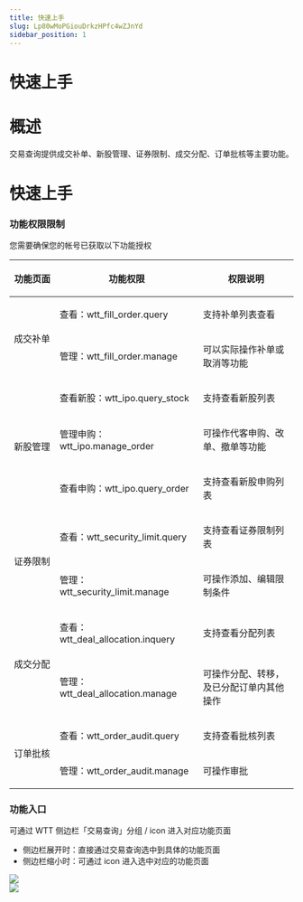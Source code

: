 ```yaml
---
title: 快速上手
slug: Lp80wMoPGiouDrkzHPfc4wZJnYd
sidebar_position: 1
---
```



# 快速上手

# 概述

交易查询提供成交补单、新股管理、证券限制、成交分配、订单批核等主要功能。

# 快速上手

### 功能权限限制

您需要确保您的帐号已获取以下功能授权

<table header_row="1">
<colgroup>
<col width="141"/>
<col width="292"/>
<col width="317"/>
</colgroup>
<thead>
<tr><th><p>功能页面</p></th><th><p>功能权限</p></th><th><p>权限说明</p></th></tr>
</thead>
<tbody>
<tr><td rowspan="2"><p>成交补单</p></td><td><p>查看：wtt_fill_order.query</p></td><td><p>支持补单列表查看</p></td></tr>
<tr><td><p>管理：wtt_fill_order.manage</p></td><td><p>可以实际操作补单或取消等功能</p></td></tr>
<tr><td rowspan="3"><p>新股管理</p></td><td><p>查看新股：wtt_ipo.query_stock</p></td><td><p>支持查看新股列表</p></td></tr>
<tr><td><p>管理申购：wtt_ipo.manage_order</p></td><td><p>可操作代客申购、改单、撤单等功能</p></td></tr>
<tr><td><p>查看申购：wtt_ipo.query_order</p></td><td><p>支持查看新股申购列表</p></td></tr>
<tr><td rowspan="2"><p>证券限制</p></td><td><p>查看：wtt_security_limit.query</p></td><td><p>支持查看证券限制列表</p></td></tr>
<tr><td><p>管理：wtt_security_limit.manage</p></td><td><p>可操作添加、编辑限制条件</p></td></tr>
<tr><td rowspan="2"><p>成交分配</p></td><td><p>查看：wtt_deal_allocation.inquery</p></td><td><p>支持查看分配列表</p></td></tr>
<tr><td><p>管理：wtt_deal_allocation.manage</p></td><td><p>可操作分配、转移，及已分配订单内其他操作</p></td></tr>
<tr><td rowspan="2"><p>订单批核</p></td><td><p>查看：wtt_order_audit.query</p></td><td><p>支持查看批核列表</p></td></tr>
<tr><td><p>管理：wtt_order_audit.manage</p></td><td><p>可操作审批</p></td></tr>
</tbody>
</table>

### 功能入口

可通过 WTT 侧边栏「交易查询」分组 / icon 进入对应功能页面

- 侧边栏展开时：直接通过交易查询选中到具体的功能页面
- 侧边栏缩小时：可通过 icon 进入选中对应的功能页面

<div class="flex gap-3 columns-2" column-size="2">
<div class="w-[49%]" width-ratio="49">
<img src="/assets/N1Q1bacpzoJ5qRxbRTCc6emWnpN.png" src-width="2852" src-height="1742" align="center"/>
</div>
<div class="w-[50%]" width-ratio="50">
<img src="/assets/DOzcbp3EBoYTwRxr2vecS6V7nAc.png" src-width="2862" src-height="1734" align="center"/>
</div>
</div>

